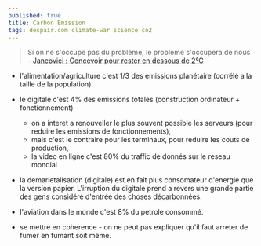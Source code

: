 ```yaml
---
published: true
title: Carbon Emission
tags: despair.com climate-war science co2
---
```

> Si on ne s'occupe pas du problème, le problème s'occupera de nous - [Jancovici : Concevoir pour rester en dessous de 2°C](https://www.youtube.com/watch?v=I3CsL15U-sM)

- l'alimentation/agriculture c'est 1/3 des emissions planétaire (corrélé a la taille de la population).
- le digitale c'est 4% des emissions totales (construction ordinateur + fonctionnement)
	- on a interet a renouveller le plus souvent possible les serveurs (pour reduire les emissions de fonctionnements),
    - mais c'est le contraire pour les terminaux, pour reduire les couts de production,
	- la video en ligne c'est 80% du traffic de donnés sur le reseau mondial
    
- la demarietalisation (digitale) est en fait plus consomateur d'energie que la version papier. L'irruption du digitale prend a revers une grande partie des gens considéré d'entrée des choses décarbonnées.
- l'aviation dans le monde c'est 8% du petrole consommé.

- se mettre en coherence - on ne peut pas expliquer qu'il faut arreter de fumer en fumant soit même.